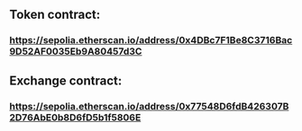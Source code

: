 
## Token contract:
### https://sepolia.etherscan.io/address/0x4DBc7F1Be8C3716Bac9D52AF0035Eb9A80457d3C

## Exchange contract:
### https://sepolia.etherscan.io/address/0x77548D6fdB426307B2D76AbE0b8D6fD5b1f5806E 